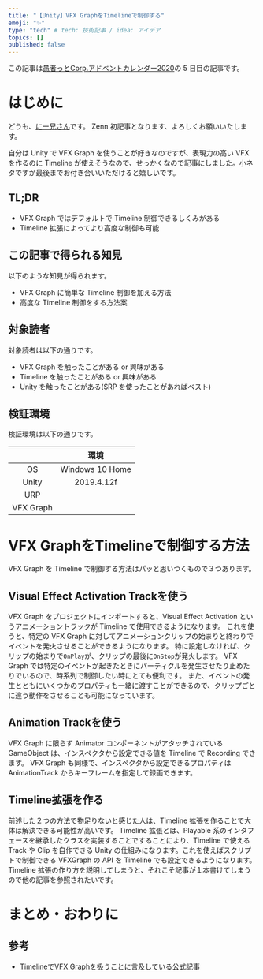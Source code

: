 ```yaml
---
title: "【Unity】VFX GraphをTimelineで制御する"
emoji: "✨"
type: "tech" # tech: 技術記事 / idea: アイデア
topics: []
published: false
---
```


この記事は[愚者っとCorp.アドベントカレンダー2020](https://adventar.org/calendars/5126)の 5 日目の記事です。

# はじめに

どうも、[にー兄さん](https://twitter.com/ninisan_drumath)です。
Zenn 初記事となります、よろしくお願いいたします。

自分は Unity で VFX Graph を使うことが好きなのですが、表現力の高い VFX を作るのに Timeline が使えそうなので、せっかくなので記事にしました。小ネタですが最後までお付き合いいただけると嬉しいです。

## TL;DR

- VFX Graph ではデフォルトで Timeline 制御できるしくみがある
- Timeline 拡張によってより高度な制御も可能

## この記事で得られる知見

以下のような知見が得られます。

- VFX Graph に簡単な Timeline 制御を加える方法
- 高度な Timeline 制御をする方法案

## 対象読者

対象読者は以下の通りです。

- VFX Graph を触ったことがある or 興味がある
- Timeline を触ったことがある or 興味がある
- Unity を触ったことがある(SRP を使ったことがあればベスト)

## 検証環境

検証環境は以下の通りです。

||環境|
|:---:|:---:|
|OS|Windows 10 Home|
|Unity|2019.4.12f|
|URP||
|VFX Graph||


# VFX GraphをTimelineで制御する方法

VFX Graph を Timeline で制御する方法はパッと思いつくもので３つあります。

## Visual Effect Activation Trackを使う

VFX Graph をプロジェクトにインポートすると、Visual Effect Activation というアニメーショントラックが Timeline で使用できるようになります。
これを使うと、特定の VFX Graph に対してアニメーションクリップの始まりと終わりでイベントを発火させることができるようになります。
特に設定しなければ、クリップの始まりで`OnPlay`が、クリップの最後に`OnStop`が発火します。
VFX Graph では特定のイベントが起きたときにパーティクルを発生させたり止めたりでいるので、時系列で制御したい時にとても便利です。
また、イベントの発生とともにいくつかのプロパティも一緒に渡すことができるので、クリップごとに違う動作をさせることも可能になっています。

## Animation Trackを使う

VFX Graph に限らず Animator コンポーネントがアタッチされている GameObject は、インスペクタから設定できる値を Timeline で Recording できます。
VFX Graph も同様で、インスペクタから設定できるプロパティは AnimationTrack からキーフレームを指定して録画できます。

## Timeline拡張を作る

前述した２つの方法で物足りないと感じた人は、Timeline 拡張を作ることで大体は解決できる可能性が高いです。
Timeline 拡張とは、Playable 系のインタフェースを継承したクラスを実装することですることにより、Timeline で使える Track や Clip を自作できる Unity の仕組みになります。これを使えばスクリプトで制御できる VFXGraph の API を Timeline でも設定できるようになります。
Timeline 拡張の作り方を説明してしまうと、それこそ記事が１本書けてしまうので他の記事を参照されたいです。

# まとめ・おわりに

## 参考

- [TimelineでVFX Graphを扱うことに言及している公式記事](https://blogs.unity3d.com/jp/2018/11/27/creating-explosive-visuals-with-the-visual-effect-graph/)